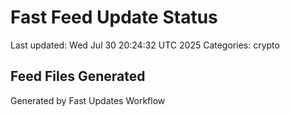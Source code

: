 # Fast Feed Update Status
Last updated: Wed Jul 30 20:24:32 UTC 2025
Categories: crypto

## Feed Files Generated

Generated by Fast Updates Workflow

